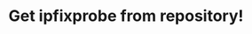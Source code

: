---
title: Get ipfixprobe from repository!
description: We use COPR infrastructure to build and serve ipfixprobe packages. Currently, we generate RPM packages for RHEL-based distributions

instructions: 
    - 
      description: "Install copr repository."
      code:
        - "dnf install -y dnf-plugins-core && dnf copr -y enable @CESNET/NEMEA"

    - 
       description: "After succesfull instalation of COPR, you can install the ipfixprobe via yum or dnf."
       code: 
        - "dnf install ipfixprobe"


---